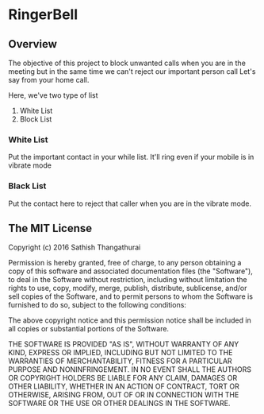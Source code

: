 # RingerBell

## Overview
The objective of this project to block unwanted calls when you are in the meeting but in the same time we can't reject our important person call Let's say from your home call.

Here, we've two type of list
1) White List
2) Block List

### White List
Put the important contact in your while list. It'll ring even if your mobile is in vibrate mode

### Black List
Put the contact here to reject that caller when you are in the vibrate mode.

## The MIT License

Copyright (c) 2016 Sathish Thangathurai

Permission is hereby granted, free of charge, to any person obtaining a copy of this software and associated documentation files (the "Software"), to deal in the Software without restriction, including without limitation the rights to use, copy, modify, merge, publish, distribute, sublicense, and/or sell copies of the Software, and to permit persons to whom the Software is furnished to do so, subject to the following conditions:

The above copyright notice and this permission notice shall be included in all copies or substantial portions of the Software.

THE SOFTWARE IS PROVIDED "AS IS", WITHOUT WARRANTY OF ANY KIND, EXPRESS OR IMPLIED, INCLUDING BUT NOT LIMITED TO THE WARRANTIES OF MERCHANTABILITY, FITNESS FOR A PARTICULAR PURPOSE AND NONINFRINGEMENT. IN NO EVENT SHALL THE AUTHORS OR COPYRIGHT HOLDERS BE LIABLE FOR ANY CLAIM, DAMAGES OR OTHER LIABILITY, WHETHER IN AN ACTION OF CONTRACT, TORT OR OTHERWISE, ARISING FROM, OUT OF OR IN CONNECTION WITH THE SOFTWARE OR THE USE OR OTHER DEALINGS IN THE SOFTWARE.
